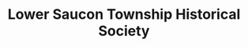 ---
layout: repo
title: "Lower Saucon Township Historical Society"
id: 13569
permalink: repos/13569/
---